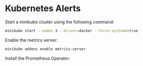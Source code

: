 # Kubernetes Alerts

Start a minikube cluster using the following command:

```bash
minikube start --nodes 3 --driver=docker --force-systemd=true
```

Enable the metrics server:

```bash
minikube addons enable metrics-server
```

Install the Prometheus Operator:
